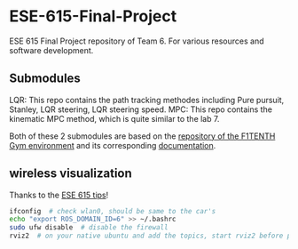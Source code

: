 # ESE-615-Final-Project
ESE 615 Final Project repository of Team 6. For various resources and software development.

## Submodules
LQR: This repo contains the path tracking methodes including Pure pursuit, Stanley, LQR steering, LQR steering speed. 
MPC: This repo contains the kinematic MPC method, which is quite similar to the lab 7.

Both of these 2 submodules are based on the [repository of the F1TENTH Gym environment](https://github.com/f1tenth/f1tenth_gym) and its corresponding [documentation](https://f1tenth-gym.readthedocs.io/en/latest/).

## wireless visualization
Thanks to the [ESE 615 tips](https://docs.google.com/document/d/1PhaZvV0ZKzfTiwoJAoGcjTY9W2EPkMq2NKQgz8E-glk/edit)!
```bash
ifconfig  # check wlan0, should be same to the car's
echo "export ROS_DOMAIN_ID=6" >> ~/.bashrc
sudo ufw disable  # disable the firewall
rviz2  # on your native ubuntu and add the topics, start rviz2 before pf!
```


